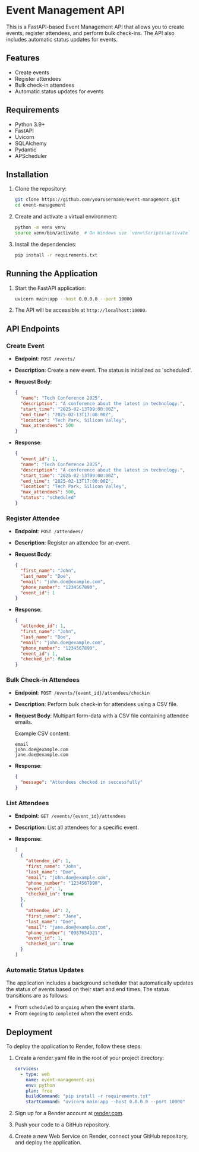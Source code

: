 # Event Management API

This is a FastAPI-based Event Management API that allows you to create events, register attendees, and perform bulk check-ins. The API also includes automatic status updates for events.

## Features

- Create events
- Register attendees
- Bulk check-in attendees
- Automatic status updates for events

## Requirements

- Python 3.9+
- FastAPI
- Uvicorn
- SQLAlchemy
- Pydantic
- APScheduler

## Installation

1. Clone the repository:

   ```sh
   git clone https://github.com/yourusername/event-management.git
   cd event-management
   ```

2. Create and activate a virtual environment:

   ```sh
   python -m venv venv
   source venv/bin/activate  # On Windows use `venv\Scripts\activate`
   ```

3. Install the dependencies:

   ```sh
   pip install -r requirements.txt
   ```

## Running the Application

1. Start the FastAPI application:

   ```sh
   uvicorn main:app --host 0.0.0.0 --port 10000
   ```

2. The API will be accessible at `http://localhost:10000`.

## API Endpoints

### Create Event

- **Endpoint**: `POST /events/`
- **Description**: Create a new event. The status is initialized as 'scheduled'.
- **Request Body**:

  ```json
  {
    "name": "Tech Conference 2025",
    "description": "A conference about the latest in technology.",
    "start_time": "2025-02-13T09:00:00Z",
    "end_time": "2025-02-13T17:00:00Z",
    "location": "Tech Park, Silicon Valley",
    "max_attendees": 500
  }
  ```

- **Response**:

  ```json
  {
    "event_id": 1,
    "name": "Tech Conference 2025",
    "description": "A conference about the latest in technology.",
    "start_time": "2025-02-13T09:00:00Z",
    "end_time": "2025-02-13T17:00:00Z",
    "location": "Tech Park, Silicon Valley",
    "max_attendees": 500,
    "status": "scheduled"
  }
  ```

### Register Attendee

- **Endpoint**: `POST /attendees/`
- **Description**: Register an attendee for an event.
- **Request Body**:

  ```json
  {
    "first_name": "John",
    "last_name": "Doe",
    "email": "john.doe@example.com",
    "phone_number": "1234567890",
    "event_id": 1
  }
  ```

- **Response**:

  ```json
  {
    "attendee_id": 1,
    "first_name": "John",
    "last_name": "Doe",
    "email": "john.doe@example.com",
    "phone_number": "1234567890",
    "event_id": 1,
    "checked_in": false
  }
  ```

### Bulk Check-in Attendees

- **Endpoint**: `POST /events/{event_id}/attendees/checkin`
- **Description**: Perform bulk check-in for attendees using a CSV file.
- **Request Body**: Multipart form-data with a CSV file containing attendee emails.

  Example CSV content:

  ```csv
  email
  john.doe@example.com
  jane.doe@example.com
  ```

- **Response**:

  ```json
  {
    "message": "Attendees checked in successfully"
  }
  ```

### List Attendees

- **Endpoint**: `GET /events/{event_id}/attendees`
- **Description**: List all attendees for a specific event.
- **Response**:

  ```json
  [
    {
      "attendee_id": 1,
      "first_name": "John",
      "last_name": "Doe",
      "email": "john.doe@example.com",
      "phone_number": "1234567890",
      "event_id": 1,
      "checked_in": true
    },
    {
      "attendee_id": 2,
      "first_name": "Jane",
      "last_name": "Doe",
      "email": "jane.doe@example.com",
      "phone_number": "0987654321",
      "event_id": 1,
      "checked_in": true
    }
  ]
  ```

### Automatic Status Updates

The application includes a background scheduler that automatically updates the status of events based on their start and end times. The status transitions are as follows:

- From `scheduled` to `ongoing` when the event starts.
- From `ongoing` to `completed` when the event ends.

## Deployment

To deploy the application to Render, follow these steps:

1. Create a render.yaml
    file in the root of your project directory:
   ```yaml
   services:
     - type: web
       name: event-management-api
       env: python
       plan: free
       buildCommand: "pip install -r requirements.txt"
       startCommand: "uvicorn main:app --host 0.0.0.0 --port 10000"
   ```
2. Sign up for a Render account at [render.com](https://render.com/).

2. Push your code to a GitHub repository.


4. Create a new Web Service on Render, connect your GitHub repository, and deploy the application.
